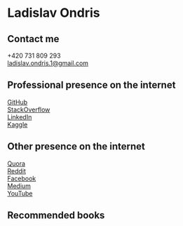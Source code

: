 # Ladislav Ondris

## Contact me
+420 731 809 293  
<ladislav.ondris.1@gmail.com>  

## Professional presence on the internet
[GitHub](https://github.com/LadaOndris/)  
[StackOverflow](https://stackoverflow.com/users/3961841/ladislav-ondris)  
[LinkedIn](https://www.linkedin.com/in/ladislav-ondris-12b80b116/)  
[Kaggle](https://www.kaggle.com/ladislavondris)  


## Other presence on the internet
[Quora](https://www.quora.com/profile/La%C4%8Fa-Ondris)  
[Reddit](https://www.reddit.com/user/LadaOndris)  
[Facebook](https://www.facebook.com/Ondris.Ladislav/)  
[Medium](https://medium.com/@ladislav.ondris.1)  
[YouTube](https://www.youtube.com/channel/UC6sES2uF7GoTXVe7p3Jz5cw)  

## Recommended books




